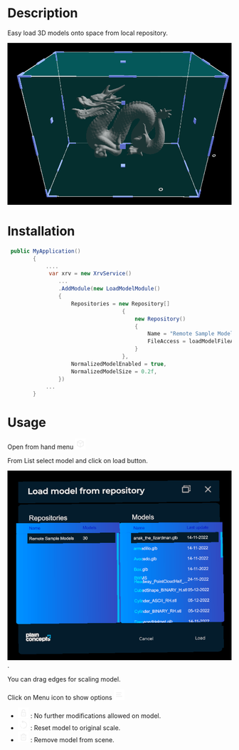 # Description

Easy load 3D models onto space from local repository.

![Dragon](images/snapshot2.png)

# Installation

```csharp
 public MyApplication()
        {
            ....
             var xrv = new XrvService()
                ...
                .AddModule(new LoadModelModule()
                {
                    Repositories = new Repository[]
                                    {
                                        new Repository()
                                        {
                                            Name = "Remote Sample Models",
                                            FileAccess = loadModelFileAccess,
                                        }
                                    },
                    NormalizedModelEnabled = true,
                    NormalizedModelSize = 0.2f,
                })
            ...
        }
```

# Usage

Open from hand menu ![hand menu icon](images/addModel.png)

From List select model and click on load button.

![Model list](images/snapshot.png).

You can drag edges for scaling model.

Click on Menu icon to show options ![Menu icon](images/hamburger.png)

- ![lock](images/locked.png) : No further modifications allowed on model.
- ![reset](images/reset.png) : Reset model to original scale.
- ![remove](images/delete.png) : Remove model from scene.
